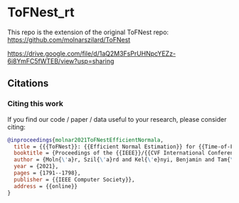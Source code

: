 # ToFNest_rt

This repo is the extension of the original ToFNest repo: https://github.com/molnarszilard/ToFNest

https://drive.google.com/file/d/1aQ2M3FsPrUHNpcYEZz-6i8YmFC5fWTEB/view?usp=sharing

## Citations
### Citing this work
If you find our code / paper / data useful to your research, please consider citing:

```bibtex
@inproceedings{molnar2021ToFNestEfficientNormala,
  title = {{{ToFNest}}: {{Efficient Normal Estimation}} for {{Time-of-Flight Depth Cameras}}},
  booktitle = {Proceedings of the {{IEEE}}/{{CVF International Conference}} on {{Computer Vision}}},
  author = {Moln{\'a}r, Szil{\'a}rd and Kel{\'e}nyi, Benjamin and Tam{\'a}s, Levente},
  year = {2021},
  pages = {1791--1798},
  publisher = {{IEEE Computer Society}},
  address = {{online}}
}
```
